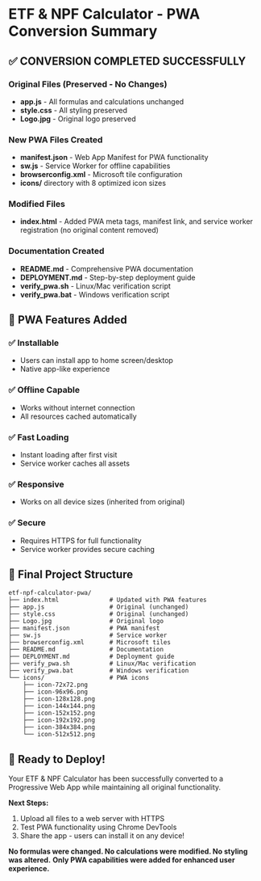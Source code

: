 # ETF & NPF Calculator - PWA Conversion Summary

## ✅ CONVERSION COMPLETED SUCCESSFULLY

### Original Files (Preserved - No Changes)
- **app.js** - All formulas and calculations unchanged
- **style.css** - All styling preserved  
- **Logo.jpg** - Original logo preserved

### New PWA Files Created
- **manifest.json** - Web App Manifest for PWA functionality
- **sw.js** - Service Worker for offline capabilities
- **browserconfig.xml** - Microsoft tile configuration
- **icons/** directory with 8 optimized icon sizes

### Modified Files
- **index.html** - Added PWA meta tags, manifest link, and service worker registration (no original content removed)

### Documentation Created  
- **README.md** - Comprehensive PWA documentation
- **DEPLOYMENT.md** - Step-by-step deployment guide
- **verify_pwa.sh** - Linux/Mac verification script
- **verify_pwa.bat** - Windows verification script

## 🎯 PWA Features Added

### ✅ Installable
- Users can install app to home screen/desktop
- Native app-like experience

### ✅ Offline Capable
- Works without internet connection
- All resources cached automatically

### ✅ Fast Loading
- Instant loading after first visit
- Service worker caches all assets

### ✅ Responsive
- Works on all device sizes (inherited from original)

### ✅ Secure
- Requires HTTPS for full functionality
- Service worker provides secure caching

## 📁 Final Project Structure
```
etf-npf-calculator-pwa/
├── index.html              # Updated with PWA features
├── app.js                  # Original (unchanged)
├── style.css               # Original (unchanged)
├── Logo.jpg                # Original logo
├── manifest.json           # PWA manifest
├── sw.js                   # Service worker
├── browserconfig.xml       # Microsoft tiles
├── README.md               # Documentation
├── DEPLOYMENT.md           # Deployment guide
├── verify_pwa.sh           # Linux/Mac verification
├── verify_pwa.bat          # Windows verification
└── icons/                  # PWA icons
    ├── icon-72x72.png
    ├── icon-96x96.png
    ├── icon-128x128.png
    ├── icon-144x144.png
    ├── icon-152x152.png
    ├── icon-192x192.png
    ├── icon-384x384.png
    └── icon-512x512.png
```

## 🚀 Ready to Deploy!

Your ETF & NPF Calculator has been successfully converted to a Progressive Web App while maintaining all original functionality.

**Next Steps:**
1. Upload all files to a web server with HTTPS
2. Test PWA functionality using Chrome DevTools
3. Share the app - users can install it on any device!

**No formulas were changed. No calculations were modified. No styling was altered.**
**Only PWA capabilities were added for enhanced user experience.**
